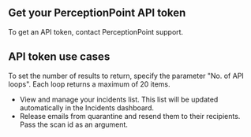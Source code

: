 ## Get your PerceptionPoint API token
To get an API token, contact PerceptionPoint support. 

## API token use cases
To set the number of results to return, specify the parameter "No. of API loops". Each loop returns a maximum of 20 items.
- View and manage your incidents list. This list will be updated automatically in the Incidents dashboard.
- Release emails from quarantine and resend them to their recipients. Pass the scan id as an argument.
